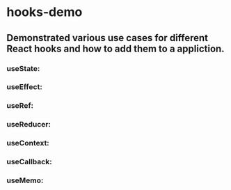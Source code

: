 # hooks-demo
## Demonstrated various use cases for different React hooks and how to add them to a appliction.

### useState:
### useEffect:
### useRef:
### useReducer:
### useContext:
### useCallback:
### useMemo:
